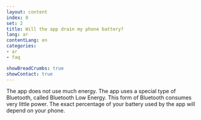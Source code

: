 ```yaml
---
layout: content
index: 8
set: 2
title: Will the app drain my phone battery?
lang: ar
contentLang: en
categories:
- ar
- faq

showBreadCrumbs: true
showContact: true
---
```


The app does not use much energy. The app uses a special type of Bluetooth, called Bluetooth Low Energy. This form of Bluetooth consumes very little power.
The exact percentage of your battery used by the app will depend on your phone.
